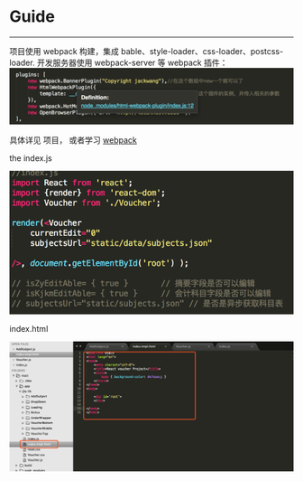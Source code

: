 # Guide
----
项目使用 webpack 构建，集成 bable、style-loader、css-loader、postcss-loader.
开发服务器使用 webpack-server 等 webpack 插件：
![see](files/chapter-1/guide_0.png)

具体详见 项目， 或者学习 [webpack](http://webpack.github.io/docs/)

the index.js

![use](files/chapter-1/chapter_1_setup.png)

index.html

![use](files/chapter-1/chapter_1_index_html.png)

